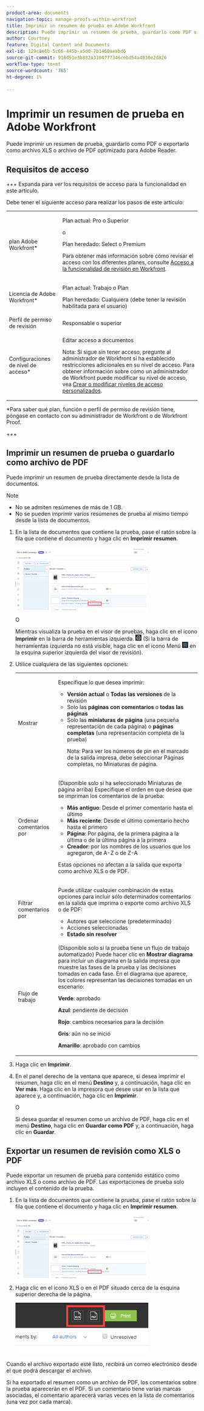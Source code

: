 ```yaml
---
product-area: documents
navigation-topic: manage-proofs-within-workfront
title: Imprimir un resumen de prueba en Adobe Workfront
description: Puede imprimir un resumen de prueba, guardarlo como PDF o exportarlo como archivo XLS o archivo de PDF optimizado para Adobe Reader.
author: Courtney
feature: Digital Content and Documents
exl-id: 129c8e6b-5c66-445b-a5d0-7b1460aeabd6
source-git-commit: 918d51e3b832a3104777346cebd54a4830e2d826
workflow-type: tm+mt
source-wordcount: '765'
ht-degree: 1%

---
```


# Imprimir un resumen de prueba en Adobe Workfront

Puede imprimir un resumen de prueba, guardarlo como PDF o exportarlo como archivo XLS o archivo de PDF optimizado para Adobe Reader.

## Requisitos de acceso

+++ Expanda para ver los requisitos de acceso para la funcionalidad en este artículo.

Debe tener el siguiente acceso para realizar los pasos de este artículo:

<table style="table-layout:auto"> 
 <col> 
 <col> 
 <tbody> 
  <tr> 
   <td role="rowheader">plan Adobe Workfront*</td> 
   <td> <p>Plan actual: Pro o Superior</p> <p>o</p> <p>Plan heredado: Select o Premium</p> <p>Para obtener más información sobre cómo revisar el acceso con los diferentes planes, consulte <a href="/help/quicksilver/administration-and-setup/manage-workfront/configure-proofing/access-to-proofing-functionality.md" class="MCXref xref">Acceso a la funcionalidad de revisión en Workfront</a>.</p> </td> 
  </tr> 
  <tr> 
   <td role="rowheader">Licencia de Adobe Workfront*</td> 
   <td> <p>Plan actual: Trabajo o Plan</p> <p>Plan heredado: Cualquiera (debe tener la revisión habilitada para el usuario)</p> </td> 
  </tr> 
  <tr> 
   <td role="rowheader">Perfil de permiso de revisión </td> 
   <td>Responsable o superior</td> 
  </tr> 
  <tr> 
   <td role="rowheader">Configuraciones de nivel de acceso*</td> 
   <td> <p>Editar acceso a documentos</p> <p>Nota: Si sigue sin tener acceso, pregunte al administrador de Workfront si ha establecido restricciones adicionales en su nivel de acceso. Para obtener información sobre cómo un administrador de Workfront puede modificar su nivel de acceso, vea <a href="../../../administration-and-setup/add-users/configure-and-grant-access/create-modify-access-levels.md" class="MCXref xref">Crear o modificar niveles de acceso personalizados</a>.</p> </td> 
  </tr> 
 </tbody> 
</table>

&#42;Para saber qué plan, función o perfil de permiso de revisión tiene, póngase en contacto con su administrador de Workfront o de Workfront Proof.

+++

## Imprimir un resumen de prueba o guardarlo como archivo de PDF

Puede imprimir un resumen de prueba directamente desde la lista de documentos.

>[!NOTE]
>
>* No se admiten resúmenes de más de 1 GB.
>* No se pueden imprimir varios resúmenes de prueba al mismo tiempo desde la lista de documentos.

1. En la lista de documentos que contiene la prueba, pase el ratón sobre la fila que contiene el documento y haga clic en **Imprimir resumen**.

   ![proof_printsummary.png](assets/proof-printsummary-350x166.png)

   O

   Mientras visualiza la prueba en el visor de pruebas, haga clic en el icono **Imprimir** en la barra de herramientas izquierda. ![](assets/print-icon-in-pv.png) (Si la barra de herramientas izquierda no está visible, haga clic en el icono Menú ![](assets/menu-icon-in-pv.png) en la esquina superior izquierda del visor de revisión).

1. Utilice cualquiera de las siguientes opciones:

   <table style="table-layout:auto"> 
    <col> 
    <col> 
    <tbody> 
     <tr> 
      <td role="rowheader">Mostrar</td> 
      <td> <p>Especifique lo que desea imprimir:</p> 
       <ul> 
        <li><strong>Versión actual</strong> o <strong>Todas las versiones</strong> de la revisión</li> 
        <li>Solo las <strong>páginas con comentarios</strong> o <strong>todas las páginas</strong></li> 
        <li>Solo las <strong>miniaturas de página</strong> (una pequeña representación de cada página) o <strong>páginas completas</strong> (una representación completa de la prueba)<br></li> 
        <p>Nota: Para ver los números de pin en el marcado de la salida impresa, debe seleccionar Páginas completas, no Miniaturas de página. </p> 
       </ul> </td> 
     </tr> 
     <tr> 
      <td role="rowheader">Ordenar comentarios por</td> 
      <td> <p>(Disponible solo si ha seleccionado Miniaturas de página arriba) Especifique el orden en que desea que se impriman los comentarios de la prueba:</p> 
       <ul> 
        <li><strong>Más antiguo</strong>: Desde el primer comentario hasta el último</li> 
        <li><strong>Más reciente</strong>: Desde el último comentario hecho hasta el primero</li> 
        <li><strong>Página</strong>: Por página, de la primera página a la última o de la última página a la primera</li> 
        <li><strong>Creador</strong>: por los nombres de los usuarios que los agregaron, de A-Z o de Z-A</li> 
       </ul> <p>Estas opciones no afectan a la salida que exporta como archivo XLS o de PDF.</p> </td> 
     </tr> 
     <tr> 
      <td role="rowheader">Filtrar comentarios por</td> 
      <td> <p>Puede utilizar cualquier combinación de estas opciones para incluir sólo determinados comentarios en la salida que imprima o exporte como archivo XLS o de PDF:</p> 
       <ul> 
        <li>Autores que seleccione (predeterminado)</li> 
        <li>Acciones seleccionadas</li> 
        <li><strong>Estado sin resolver</strong></li> 
       </ul> </td> 
     </tr> 
     <tr> 
      <td role="rowheader">Flujo de trabajo</td> 
      <td> <p>(Disponible solo si la prueba tiene un flujo de trabajo automatizado) Puede hacer clic en <strong>Mostrar diagrama</strong> para incluir un diagrama en la salida impresa que muestre las fases de la prueba y las decisiones tomadas en cada fase. En el diagrama que aparece, los colores representan las decisiones tomadas en un escenario:</p> <p><strong>Verde</strong>: aprobado</p> <p><strong>Azul</strong>: pendiente de decisión</p> <p><strong>Rojo</strong>: cambios necesarios para la decisión</p> <p><strong>Gris</strong>: aún no se inició</p> <p><strong>Amarillo</strong>: aprobado con cambios</p> </td> 
     </tr> 
    </tbody> 
   </table>

1. Haga clic en **Imprimir**.
1. En el panel derecho de la ventana que aparece, si desea imprimir el resumen, haga clic en el menú **Destino** y, a continuación, haga clic en **Ver más**. Haga clic en la impresora que desee usar en la lista que aparece y, a continuación, haga clic en **Imprimir**.

   O

   Si desea guardar el resumen como un archivo de PDF, haga clic en el menú **Destino**, haga clic en **Guardar como PDF** y, a continuación, haga clic en **Guardar**.

## Exportar un resumen de revisión como XLS o PDF

Puede exportar un resumen de prueba para contenido estático como archivo XLS o como archivo de PDF. Las exportaciones de prueba solo incluyen el contenido de la prueba.

1. En la lista de documentos que contiene la prueba, pase el ratón sobre la fila que contiene el documento y haga clic en **Imprimir resumen**.

   ![proof_printsummary.png](assets/proof-printsummary-350x166.png)

1. Haga clic en el icono XLS o en el PDF situado cerca de la esquina superior derecha de la página.

   ![](assets/xls-pdf-icons-350x136.png)

Cuando el archivo exportado esté listo, recibirá un correo electrónico desde el que podrá descargar el archivo.

Si ha exportado el resumen como un archivo de PDF, los comentarios sobre la prueba aparecerán en el PDF. Si un comentario tiene varias marcas asociadas, el comentario aparecerá varias veces en la lista de comentarios (una vez por cada marca).

